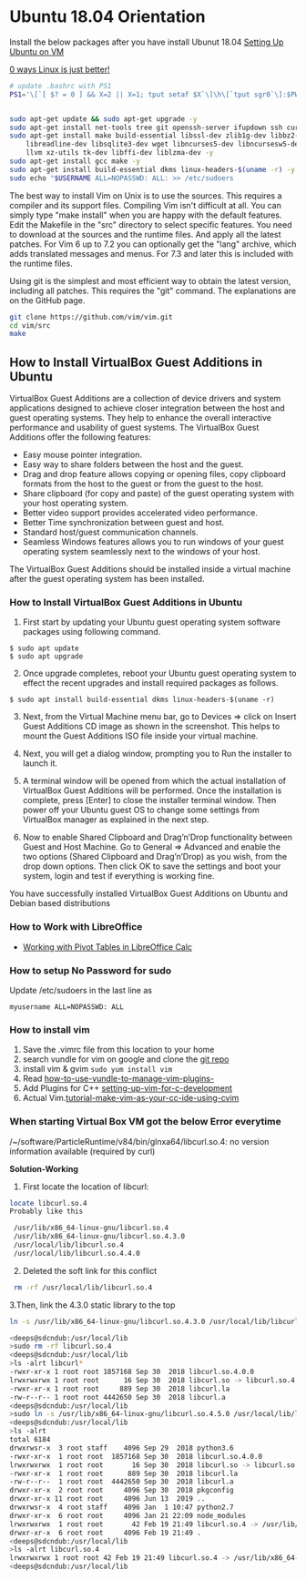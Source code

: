 # Ubuntu 18.04 Orientation

Install the below packages after you have install Ubunut 18.04
[Setting Up Ubuntu on VM ](https://dev.to/awwsmm/setting-up-an-ubuntu-vm-on-windows-server-2g23)

[0 ways Linux is just better!](https://www.youtube.com/watch?v=mAFMJ1LnQu8)

```sh
# update .bashrc with PS1
PS1='\[`[ $? = 0 ] && X=2 || X=1; tput setaf $X`\]\h\[`tput sgr0`\]:$PWD\n\$ '


sudo apt-get update && sudo apt-get upgrade -y
sudo apt-get install net-tools tree git openssh-server ifupdown ssh curl yum -y
sudo apt-get install make build-essential libssl-dev zlib1g-dev libbz2-dev \
    libreadline-dev libsqlite3-dev wget libncurses5-dev libncursesw5-dev \
    llvm xz-utils tk-dev libffi-dev liblzma-dev -y
sudo apt-get install gcc make -y
sudo apt-get install build-essential dkms linux-headers-$(uname -r) -y
sudo echo "$USERNAME ALL=NOPASSWD: ALL: >> /etc/sudoers
```
The best way to install Vim on Unix is to use the sources. This requires a compiler and its support files. Compiling Vim isn't difficult at all. You can simply type "make install" when you are happy with the default features. Edit the Makefile in the "src" directory to select specific features.
You need to download at the sources and the runtime files. And apply all the latest patches. For Vim 6 up to 7.2 you can optionally get the "lang" archive, which adds translated messages and menus. For 7.3 and later this is included with the runtime files.

Using git is the simplest and most efficient way to obtain the latest version, including all patches. This requires the "git" command.
The explanations are on the GitHub page.

```sh
git clone https://github.com/vim/vim.git
cd vim/src
make

```


## How to Install VirtualBox Guest Additions in Ubuntu
VirtualBox Guest Additions are a collection of device drivers and system applications designed to achieve closer integration between the host and guest operating systems. They help to enhance the overall interactive performance and usability of guest systems.
The VirtualBox Guest Additions offer the following features:
+ Easy mouse pointer integration.
+ Easy way to share folders between the host and the guest.
+ Drag and drop feature allows copying or opening files, copy clipboard formats from the host to the guest or from the guest to the host.
+ Share clipboard (for copy and paste) of the guest operating system with your host operating system.
+ Better video support provides accelerated video performance.
+ Better Time synchronization between guest and host.
+ Standard host/guest communication channels.
+ Seamless Windows features allows you to run windows of your guest operating system seamlessly next to the windows of your host.

The VirtualBox Guest Additions should be installed inside a virtual machine after the guest operating system has been installed.

### How to Install VirtualBox Guest Additions in Ubuntu
1. First start by updating your Ubuntu guest operating system software packages using following command.
```
$ sudo apt update
$ sudo apt upgrade
```
2. Once upgrade completes, reboot your Ubuntu guest operating system to effect the recent upgrades and install required packages as follows.
```
$ sudo apt install build-essential dkms linux-headers-$(uname -r)
```
3. Next, from the Virtual Machine menu bar, go to Devices => click on Insert Guest Additions CD image as shown in the screenshot. This helps to mount the Guest Additions ISO file inside your virtual machine.

4. Next, you will get a dialog window, prompting you to Run the installer to launch it.

5. A terminal window will be opened from which the actual installation of VirtualBox Guest Additions will be performed. Once the installation is complete, press [Enter] to close the installer terminal window. Then power off your Ubuntu guest OS to change some settings from VirtualBox manager as explained in the next step.

6. Now to enable Shared Clipboard and Drag’n’Drop functionality between Guest and Host Machine. Go to General => Advanced and enable the two options (Shared Clipboard and Drag’n’Drop) as you wish, from the drop down options. Then click OK to save the settings and boot your system, login and test if everything is working fine.

You have successfully installed VirtualBox Guest Additions on Ubuntu and Debian based distributions

### How to Work with LibreOffice
- [Working with Pivot Tables in LibreOffice Calc](https://www.youtube.com/watch?v=Ez89YMcVSUI)

### How to setup No Password for sudo
Update /etc/sudoers in the last line as
```
myusername ALL=NOPASSWD: ALL
```

### How to install vim 
1) Save the .vimrc file from this location to your home
2) search vundle for vim on google and clone the [git repo](https://github.com/VundleVim/Vundle.vim.git)
3) install vim & gvim ``` sudo yum install vim ```
4) Read [how-to-use-vundle-to-manage-vim-plugins-](https://www.digitalocean.com/community/tutorials/how-to-use-vundle-to-manage-vim-plugins-on-a-linux-vps)
5) Add Plugins for C++ [setting-up-vim-for-c-development](https://idorobotics.com/2018/04/01/setting-up-vim-for-c-development/)
6) Actual Vim.[tutorial-make-vim-as-your-cc-ide-using-cvim](https://www.thegeekstuff.com/2009/01/tutorial-make-vim-as-your-cc-ide-using-cvim-plugin/)


### When starting Virtual Box VM got the below Error everytime
/~/software/ParticleRuntime/v84/bin/glnxa64/libcurl.so.4: no version information available (required by curl)

__Solution-Working__

1. First locate the location of libcurl:
```sh
locate libcurl.so.4
Probably like this

 /usr/lib/x86_64-linux-gnu/libcurl.so.4
 /usr/lib/x86_64-linux-gnu/libcurl.so.4.3.0
 /usr/local/lib/libcurl.so.4
 /usr/local/lib/libcurl.so.4.4.0
```
2. Deleted the soft link for this conflict
```sh
 rm -rf /usr/local/lib/libcurl.so.4
```
3.Then, link the 4.3.0 static library to the top
```sh
ln -s /usr/lib/x86_64-linux-gnu/libcurl.so.4.3.0 /usr/local/lib/libcurl.so.4
```


```sh
<deeps@sdcndub:/usr/local/lib
>sudo rm -rf libcurl.so.4
<deeps@sdcndub:/usr/local/lib
>ls -alrt libcurl*       
-rwxr-xr-x 1 root root 1857168 Sep 30  2018 libcurl.so.4.0.0
lrwxrwxrwx 1 root root      16 Sep 30  2018 libcurl.so -> libcurl.so.4.0.0
-rwxr-xr-x 1 root root     889 Sep 30  2018 libcurl.la
-rw-r--r-- 1 root root 4442650 Sep 30  2018 libcurl.a
<deeps@sdcndub:/usr/local/lib
>sudo ln -s /usr/lib/x86_64-linux-gnu/libcurl.so.4.5.0 /usr/local/lib/libcurl.so.4
<deeps@sdcndub:/usr/local/lib
>ls -alrt
total 6184
drwxrwsr-x  3 root staff    4096 Sep 29  2018 python3.6
-rwxr-xr-x  1 root root  1857168 Sep 30  2018 libcurl.so.4.0.0
lrwxrwxrwx  1 root root       16 Sep 30  2018 libcurl.so -> libcurl.so.4.0.0
-rwxr-xr-x  1 root root      889 Sep 30  2018 libcurl.la
-rw-r--r--  1 root root  4442650 Sep 30  2018 libcurl.a
drwxr-xr-x  2 root root     4096 Sep 30  2018 pkgconfig
drwxr-xr-x 11 root root     4096 Jun 13  2019 ..
drwxrwsr-x  4 root staff    4096 Jan  1 10:47 python2.7
drwxr-xr-x  6 root root     4096 Jan 21 22:09 node_modules
lrwxrwxrwx  1 root root       42 Feb 19 21:49 libcurl.so.4 -> /usr/lib/x86_64-linux-gnu/libcurl.so.4.5.0
drwxr-xr-x  6 root root     4096 Feb 19 21:49 .
<deeps@sdcndub:/usr/local/lib
>ls -alrt libcurl.so.4
lrwxrwxrwx 1 root root 42 Feb 19 21:49 libcurl.so.4 -> /usr/lib/x86_64-linux-gnu/libcurl.so.4.5.0
<deeps@sdcndub:/usr/local/lib

```


